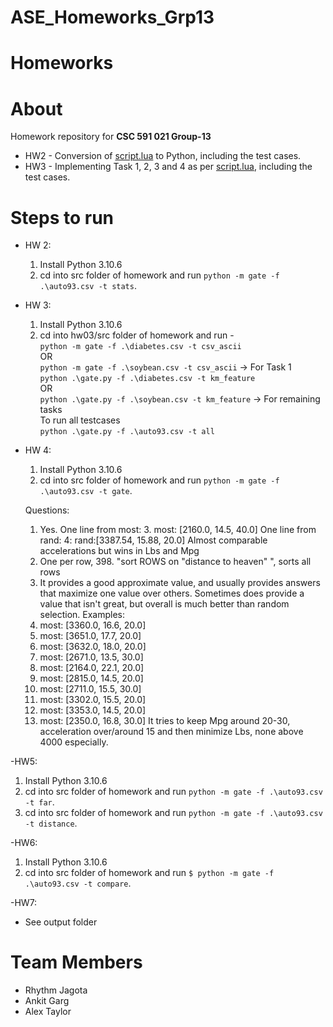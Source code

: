 # ASE_Homeworks_Grp13
# Homeworks

# About
Homework repository for **CSC 591 021 Group-13**<br/>
- HW2 - Conversion of <a href="https://github.com/timm/lo/blob/main/docs/gatecode.pdf">script.lua</a> to Python, including the test cases.
- HW3 - Implementing Task 1, 2, 3 and 4 as per <a href="https://github.com/txt/aa24/blob/main/docs/hw03.md">script.lua</a>, including the test cases.
  
# Steps to run
- HW 2:
  1. Install Python 3.10.6
  2. cd into src folder of homework and run ```python -m gate -f .\auto93.csv -t stats```.
     
- HW 3:
  1. Install Python 3.10.6
  2. cd into hw03/src folder of homework and run - 
   <br /> ```python -m gate -f .\diabetes.csv -t csv_ascii```
   <br /> OR
   <br /> ```python -m gate -f .\soybean.csv -t csv_ascii``` -> For Task 1
   <br /> ```python .\gate.py -f .\diabetes.csv -t km_feature```
   <br /> OR
   <br /> ```python .\gate.py -f .\soybean.csv -t km_feature``` -> For remaining tasks
   <br /> To run all testcases
   <br /> ```python .\gate.py -f .\auto93.csv -t all```

- HW 4:
  1. Install Python 3.10.6
  2. cd into src folder of homework and run ```python -m gate -f .\auto93.csv -t gate```.
 
  Questions:
  1. Yes.
     One line from most: 3. most: [2160.0, 14.5, 40.0]
     One line from rand: 4: rand:[3387.54, 15.88, 20.0]
     Almost comparable accelerations but wins in Lbs and Mpg
  2. One per row, 398. "sort ROWS on "distance to heaven" ", sorts all rows
  3. It provides a good approximate value, and usually provides answers that maximize one value over others. Sometimes does provide a value that isn't great, but overall is much better than random selection.
  Examples:
    3. most: [3360.0, 16.6, 20.0]
    3. most: [3651.0, 17.7, 20.0]
    3. most: [3632.0, 18.0, 20.0]
    3. most: [2671.0, 13.5, 30.0]
    3. most: [2164.0, 22.1, 20.0]
    3. most: [2815.0, 14.5, 20.0]
    3. most: [2711.0, 15.5, 30.0]
    3. most: [3302.0, 15.5, 20.0]
    3. most: [3353.0, 14.5, 20.0]
    3. most: [2350.0, 16.8, 30.0]
   It tries to keep Mpg around 20-30, acceleration over/around 15 and then minimize Lbs, none above 4000 especially.
   
-HW5:
  1. Install Python 3.10.6
  2. cd into src folder of homework and run ```python -m gate -f .\auto93.csv -t far```.
  3. cd into src folder of homework and run ```python -m gate -f .\auto93.csv -t distance```.

-HW6:
  1. Install Python 3.10.6
  2. cd into src folder of homework and run ```$ python -m gate -f .\auto93.csv -t compare```.

-HW7:
+ See output folder

# Team Members
 - Rhythm Jagota
 - Ankit Garg
 - Alex Taylor
    

